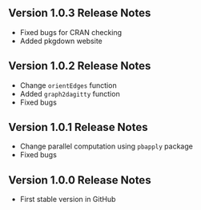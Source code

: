 ## Version 1.0.3 Release Notes
- Fixed bugs for CRAN checking
- Added pkgdown website

## Version 1.0.2 Release Notes
- Change `orientEdges` function
- Added `graph2dagitty` function
- Fixed bugs

## Version 1.0.1 Release Notes
- Change parallel computation using `pbapply` package
- Fixed bugs 

## Version 1.0.0 Release Notes
- First stable version in GitHub
